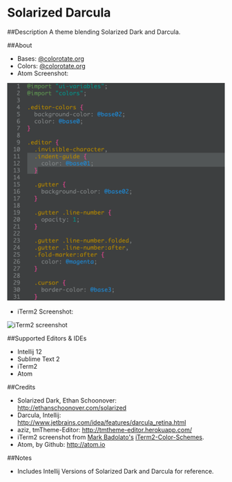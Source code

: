Solarized Darcula
=============   
##Description
A theme blending Solarized Dark and Darcula.    

##About

- Bases:  [@colorotate.org](http://web.colorotate.org/#/display?palettes=ahFzfmlkZWFkaWFtb25kLWhyZHIQCxIHUGFsZXR0ZRj-_asEDA)  
- Colors: [@colorotate.org](http://web.colorotate.org/#/display?palettes=ahFzfmlkZWFkaWFtb25kLWhyZHIQCxIHUGFsZXR0ZRjbsaAEDA)
- Atom Screenshot:

![Atom Screenshot](screens/atom.png)

- iTerm2 Screenshot:  
  
![iTerm2 screenshot](https://raw.github.com/rickhanlonii/Solarized-Darcula/master/screens/iTerm2-mbadolato.png)

##Supported Editors & IDEs   
- Intellij 12
- Sublime Text 2
- iTerm2
- Atom 

##Credits  
- Solarized Dark, Ethan Schoonover: http://ethanschoonover.com/solarized  
- Darcula, Intellij: http://www.jetbrains.com/idea/features/darcula_retina.html
- aziz, tmTheme-Editor: http://tmtheme-editor.herokuapp.com/
- iTerm2 screenshot from [Mark Badolato's](https://github.com/mbadolato) [iTerm2-Color-Schemes](https://github.com/mbadolato/iTerm2-Color-Schemes).
- Atom, by Github: http://atom.io

##Notes 
- Includes Intellij Versions of Solarized Dark and Darcula for reference. 
